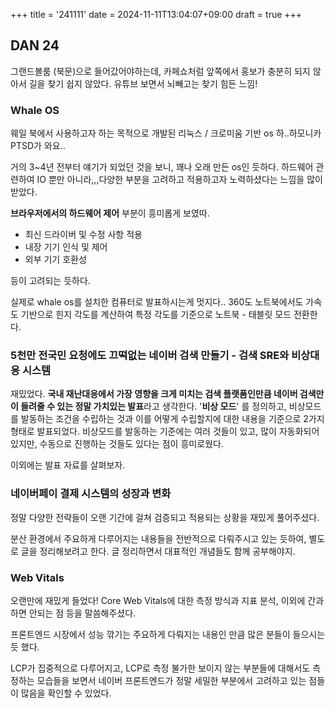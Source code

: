 +++
title = '241111'
date = 2024-11-11T13:04:07+09:00
draft = true
+++

## DAN 24

그랜드볼룸 (북문)으로 들어갔어야하는데,
카페쇼처럼 앞쪽에서 홍보가 충분히 되지 않아서
길을 찾기 쉽지 않았다.
유튜브 보면서 뇌빼고는 찾기 힘든 느낌!

### Whale OS

웨일 북에서 사용하고자 하는 목적으로 개발된 리눅스 / 크로미움 기반 os
하..하모니카 PTSD가 와요..

거의 3~4년 전부터 얘기가 되었던 것을 보니, 꽤나 오래 만든 os인 듯하다.
하드웨어 관련하여 IO 뿐만 아니라,,,다양한 부분을 고려하고 적용하고자 노력하셨다는 느낌을 많이 받았다.

**브라우저에서의 하드웨어 제어** 부분이 흥미롭게 보였따.

- 최신 드라이버 및 수정 사항 적용
- 내장 기기 인식 및 제어
- 외부 기기 호환성

등이 고려되는 듯하다.

실제로 whale os를 설치한 컴퓨터로 발표하시는게 멋지다..
360도 노트북에서도 가속도 기반으로 힌지 각도를 계산하여
특정 각도를 기준으로 노트북 - 태블릿 모드 전환한다.

### 5천만 전국민 요청에도 끄떡없는 네이버 검색 만들기 - 검색 SRE와 비상대응 시스템

재밌었다. **국내 재난대응에서 가장 영향을 크게 미치는 검색 플랫폼인만큼 네이버 검색만이 들려줄 수 있는 정말 가치있는 발표**라고 생각한다.
'**비상 모드**' 를 정의하고, 비상모드를 발동하는 조건을 수립하는 것과 이를 어떻게 수립할지에 대한 내용을 기준으로 2가지 형태로 발표되었다.
비상모드를 발동하는 기준에는 여러 것들이 있고, 많이 자동화되어 있지만,
수동으로 진행하는 것들도 있다는 점이 흥미로웠다.

이외에는 발표 자료를 살펴보자.

### 네이버페이 결제 시스템의 성장과 변화

정말 다양한 전략들이 오랜 기간에 걸쳐 검증되고 적용되는 상황을 재밌게 풀어주셨다.

분산 환경에서 주요하게 다루어지는 내용들을 전반적으로 다뤄주시고 있는 듯하여, 별도로 글을 정리해보려고 한다.
글 정리하면서 대표적인 개념들도 함께 공부해야지.

### Web Vitals

오랜만에 재밌게 들었다! Core Web Vitals에 대한 측정 방식과 지표 분석, 이외에 간과하면 안되는 점 등을 말씀해주셨다.

프론트엔드 시장에서 성능 깎기는 주요하게 다뤄지는 내용인 만큼 많은 분들이 들으시는 듯 했다.

LCP가 집중적으로 다루어지고, LCP로 측정 불가한 보이지 않는 부분들에 대해서도 측정하는 모습들을 보면서
네이버 프론트엔드가 정말 세밀한 부분에서 고려하고 있는 점들이 많음을 확인할 수 있었다.
